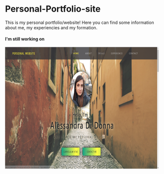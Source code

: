 # Personal-Portfolio-site
This is my personal portfolio/website!
Here you can find some information about me, my experiencies and my formation.
<h4>I'm still working on</h4>
<img src="https://github.com/alessandra-didonna/Personal-Portfolio-site/blob/main/personal%20portfolio.PNG" width="550" height="400">
